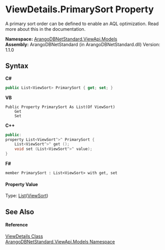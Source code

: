 # ViewDetails.PrimarySort Property 
 

A primary sort order can be defined to enable an AQL optimization. Read more about this in the documentation.

**Namespace:**&nbsp;<a href="23bbeb16-c099-4f2c-4dad-2e67e1a19df4">ArangoDBNetStandard.ViewApi.Models</a><br />**Assembly:**&nbsp;ArangoDBNetStandard (in ArangoDBNetStandard.dll) Version: 1.1.0

## Syntax

**C#**<br />
``` C#
public List<ViewSort> PrimarySort { get; set; }
```

**VB**<br />
``` VB
Public Property PrimarySort As List(Of ViewSort)
	Get
	Set
```

**C++**<br />
``` C++
public:
property List<ViewSort^>^ PrimarySort {
	List<ViewSort^>^ get ();
	void set (List<ViewSort^>^ value);
}
```

**F#**<br />
``` F#
member PrimarySort : List<ViewSort> with get, set

```


#### Property Value
Type: <a href="https://docs.microsoft.com/dotnet/api/system.collections.generic.list-1" target="_blank" rel="noopener noreferrer">List</a>(<a href="55639f25-ecae-8c26-c2f5-9876c7b055bc">ViewSort</a>)

## See Also


#### Reference
<a href="5e40ec8b-d467-c688-72b2-fc3e3e36d569">ViewDetails Class</a><br /><a href="23bbeb16-c099-4f2c-4dad-2e67e1a19df4">ArangoDBNetStandard.ViewApi.Models Namespace</a><br />